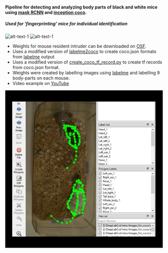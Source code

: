 #### Pipeline for detecting and analyzing body parts of black and white mice using [mask RCNN](https://github.com/matterport/Mask_RCNN) and [inception coco](https://github.com/tensorflow/models/blob/master/research/object_detection/g3doc/detection_model_zoo.md).
##### Used for 'fingerprinting' mice for individual identification
![alt-text-1](images/maskedrcnn_mice.gif "Mask RCNN")
![alt-text-1](images/heads_maskRCNN.gif "Mask RCNN2")
* Weights for mouse resident intruder can be downloaded on [OSF](https://osf.io/6hpdf/). 
* Uses a modified version of [labelme2coco](https://github.com/wkentaro/labelme/blob/master/examples/instance_segmentation/labelme2coco.py) to create coco.json formats from [labelme](https://github.com/wkentaro/labelme) output
* Uses a modified version of [create_coco_tf_record.py](https://github.com/tensorflow/models/blob/master/research/object_detection/dataset_tools/create_coco_tf_record.py) to create tf records from coco.json format.
* Weights were created by labelling images using [labelme](https://github.com/wkentaro/labelme) and labelling 9 body-parts on each mouse.
* Video example on [YouTube](https://www.youtube.com/watch?v=Q_vL_WA1RY0&t=9s)

![alt-text-1](images/labelme_example.jpg "body parts tracked")



 



 

   


 
 


  
